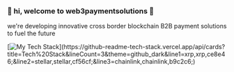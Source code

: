 ### :wave: hi, welcome to web3paymentsolutions :rocket:
we're developing innovative cross border blockchain B2B payment solutions to fuel the future

[![My Tech Stack](https://github-readme-tech-stack.vercel.app/api/cards?title=Tech%20Stack&lineCount=3&theme=github_dark&line1=xrp,xrp,ce8e46;&line2=stellar,stellar,cf56cf;&line3=chainlink,chainlink,b9c2c6;)](https://github-readme-tech-stack.vercel.app/api/cards?title=Tech%20Stack&lineCount=3&theme=github_dark&line1=xrp,xrp,ce8e46;&line2=stellar,stellar,cf56cf;&line3=chainlink,chainlink,b9c2c6;)

<!--
**web3paymentsolutions/web3paymentsolutions** is a ✨ _special_ ✨ repository because its `README.md` (this file) appears on your GitHub profile.


